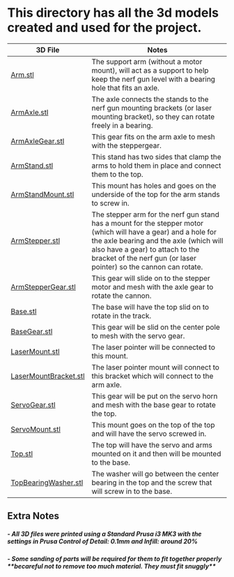 # This directory has all the 3d models created and used for the project.
| 3D File | Notes |
| ------- | ----- |
| [Arm.stl](Arm.stl) | The support arm (without a motor mount), will act as a support to help keep the nerf gun level with a bearing hole that fits an axle. |
| [ArmAxle.stl](ArmAxle.stl) | The axle connects the stands to the nerf gun mounting brackets (or laser mounting bracket), so they can rotate freely in a bearing. |
| [ArmAxleGear.stl](ArmAxleGear.stl) | This gear fits on the arm axle to mesh with the steppergear. |
| [ArmStand.stl](ArmStand.stl) | This stand has two sides that clamp the arms to hold them in place and connect them to the top. |
| [ArmStandMount.stl](ArmStandMount.stl) | This mount has holes and goes on the underside of the top for the arm stands to screw in. |
| [ArmStepper.stl](ArmStepper.stl) | The stepper arm for the nerf gun stand has a mount for the stepper motor (which will have a gear) and a hole for the axle bearing and the axle (which will also have a gear) to attach to the bracket of the nerf gun (or laser pointer) so the cannon can rotate. |
| [ArmStepperGear.stl](ArmStepperGear.stl) | This gear will slide on to the stepper motor and mesh with the axle gear to rotate the cannon. |
| [Base.stl](Base.stl) | The base will have the top slid on to rotate in the track. |
| [BaseGear.stl](BaseGear.stl) | This gear will be slid on the center pole to mesh with the servo gear. |
| [LaserMount.stl](LaserMount.stl) | The laser pointer will be connected to this mount. |
| [LaserMountBracket.stl](LaserMountBracket.stl) | The laser pointer mount will connect to this bracket which will connect to the arm axle. |
| [ServoGear.stl](ServoGear.stl) | This gear will be put on the servo horn and mesh with the base gear to rotate the top. |
| [ServoMount.stl](ServoMount.stl) | This mount goes on the top of the top and will have the servo screwed in. |
| [Top.stl](Top.stl) | The top will have the servo and arms mounted on it and then will be mounted to the base. |
| [TopBearingWasher.stl](TopBearingWasher.stl) | The washer will go between the center bearing in the top and the screw that will screw in to the base. |

## Extra Notes
##### - All 3D files were printed using a Standard Prusa i3 MK3 with the settings in Prusa Control of Detail: 0.1mm and Infill: around 20%
##### - Some sanding of parts will be required for them to fit together properly \*\*becareful not to remove too much material. They must fit snuggly\*\*